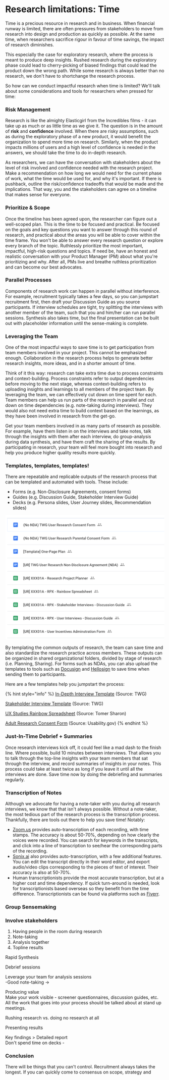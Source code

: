 # Research limitations: Time

Time is a precious resource in research and in business. When financial runway is limited, there are often pressures from stakeholders to move from research into design and production as quickly as possible. At the same time, when researchers sacrifice rigour in favour of time savings, the impact of research diminishes. 

This especially the case for exploratory research, where the process is meant to produce deep insights. Rushed research during the exploratory phase could lead to cherry-picking of biased findings that could lead the product down the wrong path. While some research is always better than no research, we don't have to shortchange the research process.

So how can we conduct impactful research when time is limited? We'll talk about some considerations and tools for researchers when pressed for time:

### Risk Management

Research is like the almighty Elasticgirl from the Incredibles films - it can take up as much or as little time as we give it. The question is in the amount of **risk** and **confidence** involved. When there are risky assumptions, such as during the exploratory phase of a new product, it would benefit the organization to spend more time on research. Similarly, when the product impacts millions of users and a high level of confidence is needed in the answers, we should take the time to do in-depth research.

As researchers, we can have the conversation with stakeholders about the level of risk involved and confidence needed with the research project. Make a recommendation on how long we would need for the current phase of work, what the time would be used for, and why it's important. If there is pushback, outline the risk/confidence tradeoffs that would be made and the implications. That way, you and the stakeholders can agree on a timeline that makes sense for everyone.

### Prioritize & Scope

Once the timeline has been agreed upon, the researcher can figure out a well-scoped plan. This is the time to be focused and practical. Be focused on the goals and key questions you want to answer through this round of research, and practical about the areas you will be able to cover within the time frame. You won't be able to answer every research question or explore every branch of the topic. Ruthlessly prioritize the most important, impactful, high-risk questions and topics. If need be, have an honest and realistic conversation with your Product Manager \(PM\) about what you're prioritizing and why. After all, PMs live and breathe ruthless prioritization and can become our best advocates.

### Parallel Processes

Components of research work can happen in parallel without interference. For example, recruitment typically takes a few days, so you can jumpstart recruitment first, then draft your Discussion Guide as you source participants. If interview schedules are tight, try splitting the interviews with another member of the team, such that you and him/her can run parallel sessions. Synthesis also takes time, but the final presentation can be built out with placeholder information until the sense-making is complete.

### Leveraging the Team

One of the most impactful ways to save time is to get participation from team members involved in your project. This cannot be emphasized enough. Collaboration in the research process helps to generate better research insights, more ideas, and in a shorter amount of time. 

Think of it this way: research can take extra time due to process constraints and context-building. Process constraints refer to output dependencies before moving to the next stage, whereas context-building refers to uploading insights and learnings to all members of the project team. By leveraging the team, we can effectively cut down on time spent for each. Team members can help us run parts of the research in parallel and cut down on time dependencies \(e.g. note-taking during interviews\). They would also not need extra time to build context based on the learnings, as they have been involved in research from the get-go. 

Get your team members involved in as many parts of research as possible. For example, have them listen in on the interviews and take notes, talk through the insights with them after each interview, do group-analysis during data synthesis, and have them craft the sharing of the results. By participating in research, your team will feel more bought into research and help you produce higher quality results more quickly.

### Templates, templates, templates!

There are repeatable and replicable outputs of the research process that can be templated and automated with tools. These include:

* Forms \(e.g. Non-Disclosure Agreements, consent forms\)
* Guides \(e.g. Discussion Guide, Stakeholder Interview Guide\)
* Decks \(e.g. Persona slides, User Journey slides, Recommendation slides\)

![Example templates for TWG&apos;s research team](.gitbook/assets/screen-shot-2018-09-13-at-10.23.26-am%20%281%29.png)

By templating the common outputs of research, the team can save time and also standardize the research practice across members. These outputs can be organized in shared organizational folders, divided by stage of research \(i.e. Planning, Sharing\). For forms such as NDAs, you can also upload the templates to tools such as [Docusign](https://www.docusign.ca/) and [Hellosign](https://www.hellosign.com/) to save time when sending them to participants. 

Here are a few templates help you jumpstart the process: 

{% hint style="info" %}
[In-Depth Interview Template](https://docs.google.com/spreadsheets/d/1pdVmFchYuQYS6QNL0iJCPwrNEjj4QOyI_NLXO0debJw/edit?usp=sharing) \(Source: TWG\)

[Stakeholder Interview Template](https://docs.google.com/spreadsheets/d/1DuL3ZZo9ujpjOc-HGK4rv0AQ5LB854zXtThEjhwzF54/edit?usp=sharing) \(Source: TWG\)

[UX Studies Rainbow Spreadsheet](https://docs.google.com/spreadsheets/d/1bPg6op9Sk46lFVGaET-fruE0qz-ctNQsxbZKF-5lpn4/edit?usp=sharing) \(Source: Tomer Sharon\)

[Adult Research Consent Form](https://www.usability.gov/sites/default/files/consent-form-adult.docx) \(Source: Usability.gov\)
{% endhint %}

### Just-In-Time Debrief + Summaries

Once research interviews kick off, it could feel like a mad dash to the finish line. Where possible, build 10 minutes between interviews. That allows you to talk through the top-line insights with your team members that sat through the interview, and record summaries of insights in your notes. This process could take at least twice as long if you leave it until all the interviews are done. Save time now by doing the debriefing and summaries regularly.

### Transcription of Notes

Although we advocate for having a note-taker with you during all research interviews, we know that that isn't always possible. Without a note-taker, the most tedious part of the research process is the transcription process. Thankfully, there are tools out there to help you save time! Notably:

* [Zoom.us](https://zoom.us/) provides auto-transcription of each recording, with time stamps. The accuracy is about 50-70%, depending on how clearly the voices were recorded. You can search for keywords in the transcripts, and click into a line of transcription to see/hear the corresponding parts of the recording.
* [Sonix.ai](https://sonix.ai/) also provides auto-transcription, with a few additional features. You can edit the transcript directly in their word editor, and export audio/video clips corresponding to the pieces of text of interest. Their accuracy is also at 50-70%.
* Human transcriptionists provide the most accurate transcription, but at a higher cost and time dependency. If quick turn-around is needed, look for transcriptionists based overseas so they benefit from the time difference. Transcriptionists can be found via platforms such as [Fiverr](https://www.fiverr.com/).

### Group Sensemaking





### Involve stakeholders 

1. Having people in the room during research
2. Note-taking 
3. Analysis together 
4. Topline results 

Rapid Synthesis



  
Debrief sessions 

Leverage your team for analysis sessions   
-Good note-taking -&gt; 

Producing value   
Make your work visible - screener questionnaires, discussion guides, etc. All the work that goes into your process should be talked about at stand up meetings. 

Rushing research vs. doing no research at all

Presenting results

Key findings &gt; Detailed report   
Don't spend time on decks - 

### Conclusion

There will be things that you can't control. Recruitment always takes the longest. If you can quickly come to consensus on scope, strategy and 

